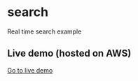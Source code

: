 # search
Real time search example

## Live demo (hosted on AWS)
[Go to live demo](http://34.205.129.150:8080)
